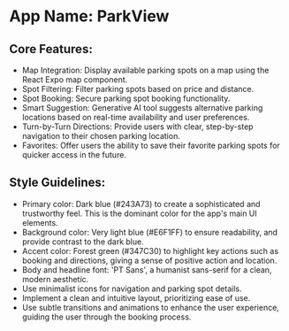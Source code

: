 # **App Name**: ParkView

## Core Features:

- Map Integration: Display available parking spots on a map using the React Expo map component.
- Spot Filtering: Filter parking spots based on price and distance.
- Spot Booking: Secure parking spot booking functionality.
- Smart Suggestion: Generative AI tool suggests alternative parking locations based on real-time availability and user preferences.
- Turn-by-Turn Directions: Provide users with clear, step-by-step navigation to their chosen parking location.
- Favorites: Offer users the ability to save their favorite parking spots for quicker access in the future.

## Style Guidelines:

- Primary color: Dark blue (#243A73) to create a sophisticated and trustworthy feel. This is the dominant color for the app's main UI elements.
- Background color: Very light blue (#E6F1FF) to ensure readability, and provide contrast to the dark blue.
- Accent color: Forest green (#347C30) to highlight key actions such as booking and directions, giving a sense of positive action and location.
- Body and headline font: 'PT Sans', a humanist sans-serif for a clean, modern aesthetic.
- Use minimalist icons for navigation and parking spot details.
- Implement a clean and intuitive layout, prioritizing ease of use.
- Use subtle transitions and animations to enhance the user experience, guiding the user through the booking process.